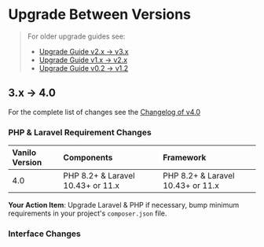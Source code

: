 # Upgrade Between Versions

> For older upgrade guides see:
> - [Upgrade Guide v2.x -> v3.x](upgrade-v3.md)
> - [Upgrade Guide v1.x -> v2.x](upgrade-v2.md)
> - [Upgrade Guide v0.2 -> v1.2](upgrade-v1.md)

## 3.x -> 4.0

For the complete list of changes see the [Changelog of v4.0](https://vanilo.io/docs/4.x/releases#400)

###  PHP & Laravel Requirement Changes

| Vanilo Version | Components                        | Framework                         |
|:---------------|:----------------------------------|:----------------------------------|
| 4.0            | PHP 8.2+ & Laravel 10.43+ or 11.x | PHP 8.2+ & Laravel 10.43+ or 11.x |

**Your Action Item**: Upgrade Laravel & PHP if necessary, bump minimum requirements in your
project's `composer.json` file.

### Interface Changes

